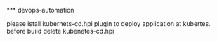  *** devops-automation

please istall kubernets-cd.hpi plugin to deploy application at kubertes.
before build delete kubenetes-cd.hpi
